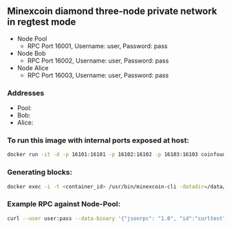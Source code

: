 ## Minexcoin diamond three-node private network in regtest mode

- Node Pool
  - RPC Port 16001, Username: user, Password: pass
- Node Bob
  - RPC Port 16002, Username: user, Password: pass
- Node Alice
  - RPC Port 16003, Username: user, Password: pass

### Addresses

- Pool:
- Bob:
- Alice:

### To run this image with internal ports exposed at host:

```bash
docker run -it -d -p 16101:16101 -p 16102:16102 -p 16103:16103 coinfoundry/minexcoin-private-testnet
```

### Generating blocks:

```bash
docker exec -i -t <container_id> /usr/bin/minexcoin-cli -datadir=/data/node-pool generate 1
```

### Example RPC against Node-Pool:

```bash
curl --user user:pass --data-binary '{"jsonrpc": "1.0", "id":"curltest", "method": "getinfo", "params": [] }' -H 'content-type: application/json;' http://127.0.0.1:16001/
```
